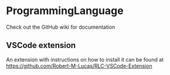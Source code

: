 # ProgrammingLanguage

Check out the GitHub wiki for documentation

## VSCode extension

An extension with instructions on how to install it can be found at <https://github.com/Robert-M-Lucas/RLC-VSCode-Extension>
